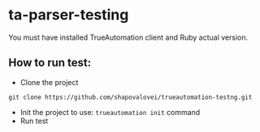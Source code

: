 # ta-parser-testing

You must have installed TrueAutomation client and Ruby actual version.

## How to run test:

* Clone the project

 ```
 git clone https://github.com/shapovalovei/trueautomation-testng.git
 ```

* Init the project to use: `trueautomation init` command
* Run test

